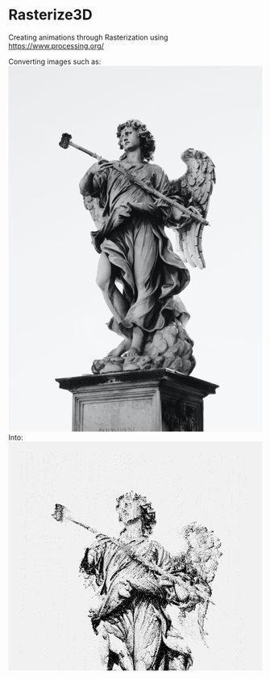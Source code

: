 # Rasterize3D
Creating animations through Rasterization using https://www.processing.org/

Converting images such as: 
![Original Image](statue.jpg)
Into: 
![Rasterized image](statue_0001.png)
